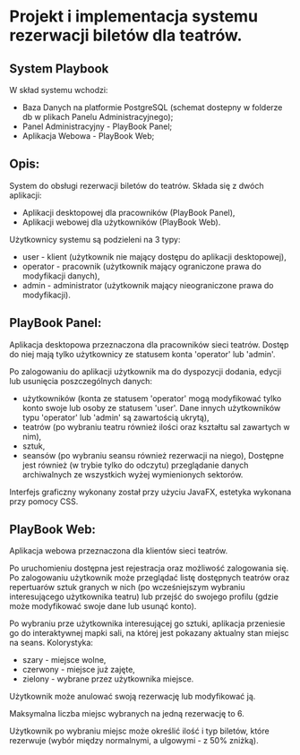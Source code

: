 # Projekt i implementacja systemu rezerwacji biletów dla teatrów.

## System Playbook 

W skład systemu wchodzi:

- Baza Danych na platformie PostgreSQL (schemat dostepny w folderze db w plikach Panelu Administracyjnego);
- Panel Administracyjny - PlayBook Panel;
- Aplikacja Webowa - PlayBook Web;

## Opis:
System do obsługi rezerwacji biletów do teatrów. Składa się z dwóch aplikacji:
- Aplikacji desktopowej dla pracowników (PlayBook Panel),
- Aplikacji webowej dla użytkowników (PlayBook Web).

Użytkownicy systemu są podzieleni na 3 typy:
- user - klient (użytkownik nie mający dostępu do aplikacji desktopowej),
- operator - pracownik (użytkownik mający ograniczone prawa do modyfikacji danych),
- admin - administrator (użytkownik mający nieograniczone prawa do modyfikacji).

## PlayBook Panel:
Aplikacja desktopowa przeznaczona dla pracowników sieci teatrów. Dostęp do niej mają tylko użytkownicy ze statusem konta 'operator' lub 'admin'. 

Po zalogowaniu do aplikacji użytkownik ma do dyspozycji dodania, edycji lub usunięcia poszczególnych danych:
- użytkowników (konta ze statusem 'operator' mogą modyfikować tylko konto swoje lub osoby ze statusem 'user'. Dane innych użytkowników typu 'operator' lub 'admin' są zawartością ukrytą),
- teatrów (po wybraniu teatru również ilości oraz kształtu sal zawartych w nim),
- sztuk,
- seansów (po wybraniu seansu również rezerwacji na niego),
Dostępne jest również (w trybie tylko do odczytu) przeglądanie danych archiwalnych ze wszystkich wyżej wymienionych sektorów.

Interfejs graficzny wykonany został przy użyciu JavaFX, estetyka wykonana przy pomocy CSS.

## PlayBook Web:
Aplikacja webowa przeznaczona dla klientów sieci teatrów. 

Po uruchomieniu dostępna jest rejestracja oraz możliwość zalogowania się. Po zalogowaniu użytkownik może przeglądać listę dostępnych teatrów oraz repertuarów sztuk granych w nich (po wcześniejszym wybraniu interesującego użytkownika teatru) lub przejść do swojego profilu (gdzie może modyfikować swoje dane lub usunąć konto).

Po wybraniu prze użytkownika interesującej go sztuki, aplikacja przeniesie go do interaktywnej mapki sali, na której jest pokazany aktualny stan miejsc na seans. Kolorystyka:
- szary - miejsce wolne,
- czerwony - miejsce już zajęte,
- zielony - wybrane przez użytkownika miejsce. 

Użytkownik może anulować swoją rezerwację lub modyfikować ją. 

Maksymalna liczba miejsc wybranych na jedną rezerwację to 6.

Użytkownik po wybraniu miejsc może określić ilość i typ biletów, które rezerwuje (wybór między normalnymi, a ulgowymi - z 50% zniżką).
